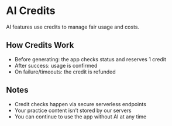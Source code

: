 # AI Credits

AI features use credits to manage fair usage and costs.

## How Credits Work

- Before generating: the app checks status and reserves 1 credit
- After success: usage is confirmed
- On failure/timeouts: the credit is refunded

## Notes

- Credit checks happen via secure serverless endpoints
- Your practice content isn’t stored by our servers
- You can continue to use the app without AI at any time
